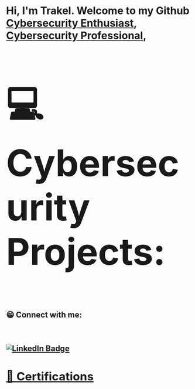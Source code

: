 <h1>Hi, I'm Trakel. Welcome to my Github <br/><a href="https://github.com/TrakelW">Cybersecurity Enthusiast</a>, <a href="inputlinkedin url">Cybersecurity Professional</a>, 

<h2><p style="font-size:100px">&#128187; Cybersecurity Projects:</h2>

<h2>&#128513; Connect with me:

&nbsp;
<div id="badges">
  <a href="(https://www.linkedin.com/in/trakel-ward-jr)">
    <img src="https://img.shields.io/badge/LinkedIn-blue?style=for-the-badge&logo=linkedin&logoColor=white" alt="LinkedIn Badge"/> <h2>

    
<h2>&#127881; <a href="https://github.com/TrakelW/Certifications">Certifications</a>


